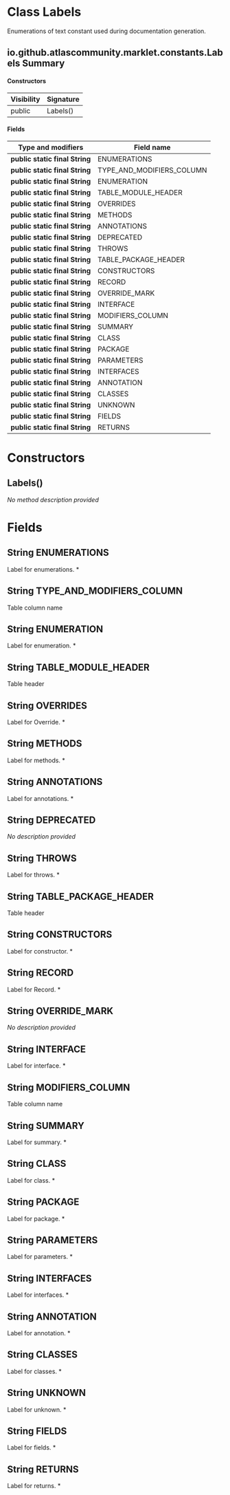 Class Labels
============
Enumerations of text constant used during documentation generation.

io.github.atlascommunity.marklet.constants.Labels Summary
-------
#### Constructors
| Visibility | Signature |
| ---------- | --------- |
| public     | Labels()  |
#### Fields
| Type and modifiers             | Field name                |
| ------------------------------ | ------------------------- |
| **public static final String** | ENUMERATIONS              |
| **public static final String** | TYPE_AND_MODIFIERS_COLUMN |
| **public static final String** | ENUMERATION               |
| **public static final String** | TABLE_MODULE_HEADER       |
| **public static final String** | OVERRIDES                 |
| **public static final String** | METHODS                   |
| **public static final String** | ANNOTATIONS               |
| **public static final String** | DEPRECATED                |
| **public static final String** | THROWS                    |
| **public static final String** | TABLE_PACKAGE_HEADER      |
| **public static final String** | CONSTRUCTORS              |
| **public static final String** | RECORD                    |
| **public static final String** | OVERRIDE_MARK             |
| **public static final String** | INTERFACE                 |
| **public static final String** | MODIFIERS_COLUMN          |
| **public static final String** | SUMMARY                   |
| **public static final String** | CLASS                     |
| **public static final String** | PACKAGE                   |
| **public static final String** | PARAMETERS                |
| **public static final String** | INTERFACES                |
| **public static final String** | ANNOTATION                |
| **public static final String** | CLASSES                   |
| **public static final String** | UNKNOWN                   |
| **public static final String** | FIELDS                    |
| **public static final String** | RETURNS                   |

Constructors
============
Labels()
--------
*No method description provided*


Fields
======
String ENUMERATIONS
-----------------------------
Label for enumerations. *


String TYPE_AND_MODIFIERS_COLUMN
------------------------------------------
Table column name


String ENUMERATION
----------------------------
Label for enumeration. *


String TABLE_MODULE_HEADER
------------------------------------
Table header


String OVERRIDES
--------------------------
Label for Override. *


String METHODS
------------------------
Label for methods. *


String ANNOTATIONS
----------------------------
Label for annotations. *


String DEPRECATED
---------------------------
*No description provided*


String THROWS
-----------------------
Label for throws. *


String TABLE_PACKAGE_HEADER
-------------------------------------
Table header


String CONSTRUCTORS
-----------------------------
Label for constructor. *


String RECORD
-----------------------
Label for Record. *


String OVERRIDE_MARK
------------------------------
*No description provided*


String INTERFACE
--------------------------
Label for interface. *


String MODIFIERS_COLUMN
---------------------------------
Table column name


String SUMMARY
------------------------
Label for summary. *


String CLASS
----------------------
Label for class. *


String PACKAGE
------------------------
Label for package. *


String PARAMETERS
---------------------------
Label for parameters. *


String INTERFACES
---------------------------
Label for interfaces. *


String ANNOTATION
---------------------------
Label for annotation. *


String CLASSES
------------------------
Label for classes. *


String UNKNOWN
------------------------
Label for unknown. *


String FIELDS
-----------------------
Label for fields. *


String RETURNS
------------------------
Label for returns. *


